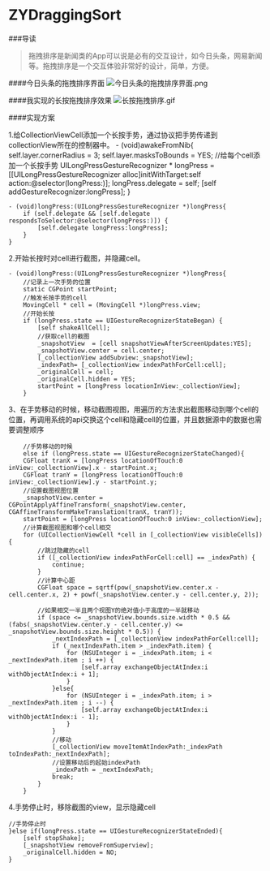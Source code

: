 # ZYDraggingSort
###导读
>拖拽排序是新闻类的App可以说是必有的交互设计，如今日头条，网易新闻等。拖拽排序是一个交互体验非常好的设计，简单，方便。

####今日头条的拖拽排序界面
![今日头条的拖拽排序界面.png](http://upload-images.jianshu.io/upload_images/1338042-7d5fa67d9b03b5a9.png?imageMogr2/auto-orient/strip%7CimageView2/2/w/1240)


####我实现的长按拖拽排序效果
![长按拖拽排序.gif](http://upload-images.jianshu.io/upload_images/1338042-dd15e90dd9e752fc.gif?imageMogr2/auto-orient/strip)

####实现方案

1.给CollectionViewCell添加一个长按手势，通过协议把手势传递到collectionView所在的控制器中。
    - (void)awakeFromNib{
        self.layer.cornerRadius = 3;
        self.layer.masksToBounds = YES;
        //给每个cell添加一个长按手势
        UILongPressGestureRecognizer * longPress =[[UILongPressGestureRecognizer alloc]initWithTarget:self action:@selector(longPress:)];
        longPress.delegate = self;
        [self addGestureRecognizer:longPress];
    }

    - (void)longPress:(UILongPressGestureRecognizer *)longPress{
        if (self.delegate && [self.delegate respondsToSelector:@selector(longPress:)]) {
            [self.delegate longPress:longPress];
        }
    }

2.开始长按时对cell进行截图，并隐藏cell。

    - (void)longPress:(UILongPressGestureRecognizer *)longPress{
        //记录上一次手势的位置
        static CGPoint startPoint;
        //触发长按手势的cell
        MovingCell * cell = (MovingCell *)longPress.view;
        //开始长按
        if (longPress.state == UIGestureRecognizerStateBegan) {
            [self shakeAllCell];
            //获取cell的截图
            _snapshotView  = [cell snapshotViewAfterScreenUpdates:YES];
            _snapshotView.center = cell.center;
            [_collectionView addSubview:_snapshotView];
            _indexPath= [_collectionView indexPathForCell:cell];
            _originalCell = cell;
            _originalCell.hidden = YES;
            startPoint = [longPress locationInView:_collectionView];
        }

3、在手势移动的时候，移动截图视图，用遍历的方法求出截图移动到哪个cell的位置，再调用系统的api交换这个cell和隐藏cell的位置，并且数据源中的数据也需要调整顺序

        //手势移动的时候
        else if (longPress.state == UIGestureRecognizerStateChanged){
        CGFloat tranX = [longPress locationOfTouch:0 inView:_collectionView].x - startPoint.x;
        CGFloat tranY = [longPress locationOfTouch:0 inView:_collectionView].y - startPoint.y;
        //设置截图视图位置
        _snapshotView.center = CGPointApplyAffineTransform(_snapshotView.center, CGAffineTransformMakeTranslation(tranX, tranY));
        startPoint = [longPress locationOfTouch:0 inView:_collectionView];
        //计算截图视图和哪个cell相交
        for (UICollectionViewCell *cell in [_collectionView visibleCells]) {
            //跳过隐藏的cell
            if ([_collectionView indexPathForCell:cell] == _indexPath) {
                continue;
            }
            //计算中心距
            CGFloat space = sqrtf(pow(_snapshotView.center.x - cell.center.x, 2) + powf(_snapshotView.center.y - cell.center.y, 2));

            //如果相交一半且两个视图Y的绝对值小于高度的一半就移动
            if (space <= _snapshotView.bounds.size.width * 0.5 && (fabs(_snapshotView.center.y - cell.center.y) <= _snapshotView.bounds.size.height * 0.5)) {
                _nextIndexPath = [_collectionView indexPathForCell:cell];
                if (_nextIndexPath.item > _indexPath.item) {
                    for (NSUInteger i = _indexPath.item; i < _nextIndexPath.item ; i ++) {
                        [self.array exchangeObjectAtIndex:i withObjectAtIndex:i + 1];
                    }
                }else{
                    for (NSUInteger i = _indexPath.item; i > _nextIndexPath.item ; i --) {
                        [self.array exchangeObjectAtIndex:i withObjectAtIndex:i - 1];
                    }
                }
                //移动
                [_collectionView moveItemAtIndexPath:_indexPath toIndexPath:_nextIndexPath];
                //设置移动后的起始indexPath
                _indexPath = _nextIndexPath;
                break;
            }
        }
4.手势停止时，移除截图的view，显示隐藏cell

    //手势停止时
    }else if(longPress.state == UIGestureRecognizerStateEnded){
        [self stopShake];
        [_snapshotView removeFromSuperview];
        _originalCell.hidden = NO;
    }